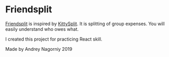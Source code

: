 # Friendsplit

[Friendsplit](http://andmount.github.io/friendsplit) is inspired by [KittySplit](https://www.kittysplit.com). It is splitting of group expenses. You will easily understand who owes what.

I created this project for practicing React skill.

Made by Andrey Nagorniy 2019

